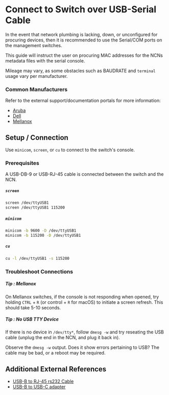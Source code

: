 # Connect to Switch over USB-Serial Cable

In the event that network plumbing is lacking, down, or unconfigured for procuring devices, then it is
recommended to use the Serial/COM ports on the management switches.

This guide will instruct the user on procuring MAC addresses for the NCNs metadata files
with the serial console.

Mileage may vary, as some obstacles such as BAUDRATE and `terminal` usage vary per manufacturer.

### Common Manufacturers

Refer to the external support/documentation portals for more information:

- [Aruba][1]
- [Dell][2]
- [Mellanox][3]

## Setup / Connection

Use `minicom`, `screen`, or `cu` to connect to the switch's console.

### Prerequisites

A USB-DB-9 or USB-RJ-45 cable is connected between the switch and the NCN.

##### `screen`

```bash
screen /dev/ttyUSB1
screen /dev/ttyUSB1 115200
```

##### `minicom`

```bash
minicom -b 9600 -D /dev/ttyUSB1
minicom -b 115200 -D /dev/ttyUSB1
```

##### `cu`

```bash
cu -l /dev/ttyUSB1 -s 115200
```

### Troubleshoot Connections

##### Tip : Mellanox

On Mellanox switches, if the console is not responding when opened, try holding `CTRL` + `R` (or control + `R` for macOS) to initiate a screen refresh. This should take 5-10 seconds.

##### Tip : No USB TTY Device

If there is no device in `/dev/tty*`, follow `dmesg -w` and try reseating the USB cable (unplug the end in the NCN, and plug it back in).

Observe the `dmesg -w` output. Does it show errors pertaining to USB? The cable may be bad, or a reboot may be required.

## Additional External References

- [USB-B to RJ-45 rs232 Cable][4]
- [USB-B to USB-C adapter][5]

[1]: https://asp.arubanetworks.com/downloads;search=8325;fileContents=User%20Guide
<!-- markdown-link-check-disable-next-line -->
[2]: https://www.dell.com/support/article/en-us/sln316328/dell-emc-networking-os10-info-hub?lang=en#bs_One
[3]: https://docs.nvidia.com/networking/display/mlnxosv3104100
[4]: https://www.amazon.com/OIKWAN-Essential-Accesory-Ubiquity-Switches/dp/B082VZTB57/ref=sr_1_5?dchild=1&keywords=usb+to+rj-45+serial&qid=1605474086&sr=8-5
[5]: https://www.amazon.com/dp/B086JKTYCR/ref=cm_sw_em_r_mt_dp_FEzSFbE6MSPHW?_encoding=UTF8&psc=1

